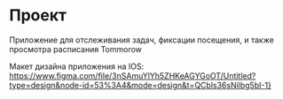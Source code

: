 # Проект

Приложение для отслеживания задач, фиксации посещения, и также просмотра расписания Tommorow

Макет дизайна приложения на IOS: https://www.figma.com/file/3nSAmuYlYh5ZHKeAGYGoOT/Untitled?type=design&node-id=53%3A4&mode=design&t=QCbls36sNilbg5bI-1}
